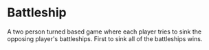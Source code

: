 # Battleship
A two person turned based game where each player tries to sink the opposing player's battleships. First to sink all of the battleships wins.
